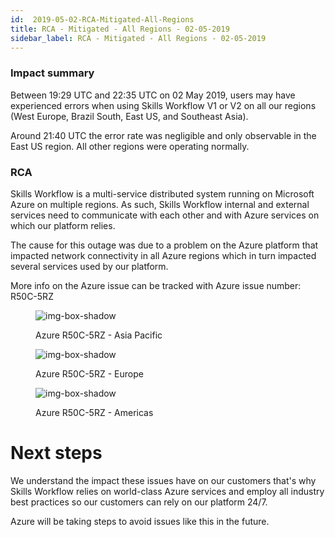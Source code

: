 ```yaml
---
id:  2019-05-02-RCA-Mitigated-All-Regions
title: RCA - Mitigated - All Regions - 02-05-2019
sidebar_label: RCA - Mitigated - All Regions - 02-05-2019
---
```


### Impact summary

Between 19:29 UTC and 22:35 UTC on 02 May 2019, users may have experienced errors when using Skills Workflow V1 or V2 on all our regions (West Europe, Brazil South, East US, and Southeast Asia).

Around 21:40 UTC the error rate was negligible and only observable in the East US region. All other regions were operating normally.

### RCA

Skills Workflow is a multi-service distributed system running on Microsoft Azure on multiple regions. As such, Skills Workflow internal and external services need to communicate with each other and with Azure services on which our platform relies.

The cause for this outage was due to a problem on the Azure platform that impacted network connectivity in all Azure regions which in turn impacted several services used by our platform.

More info on the Azure issue can be tracked with Azure issue number: R50C-5RZ


<figure>

![img-box-shadow](/img/status/rcas/rca1.png)
<figcaption>Azure R50C-5RZ - Asia Pacific</figcaption>
</figure>

<figure>

![img-box-shadow](/img/status/rcas/rca2.png)
<figcaption>Azure R50C-5RZ - Europe</figcaption>
</figure>

<figure>

![img-box-shadow](/img/status/rcas/rca3.png)
<figcaption>Azure R50C-5RZ - Americas</figcaption>
</figure>



# Next steps

We understand the impact these issues have on our customers that's why Skills Workflow relies on world-class Azure services and employ all industry best practices so our customers can rely on our platform 24/7.

Azure will be taking steps to avoid issues like this in the future.